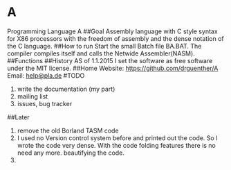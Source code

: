 A
=

Programming Language A
##Goal
Assembly language with C style syntax for X86 processors with the freedom of assembly and the dense notation of the C language.
##How to run
Start the small Batch file BA.BAT. The compiler compiles itself and calls the Netwide Assembler(NASM).
##Functions
##History
AS of 1.1.2015 I set the software as free software under the MIT license.
##Home
Website: https://github.com/drguenther/A
Email: help@pla.de
#TODO
1. write the documentation (my part)
2. mailing list
3. issues, bug tracker

##Later
1. remove the old Borland TASM code
2. I used no Version control system before and printed out the code. So I wrote the code very dense. With the code folding features there is no need any more. beautifying the code.
3. 
